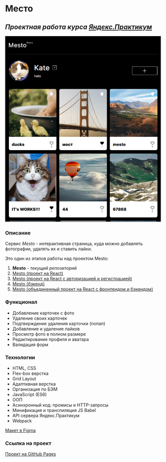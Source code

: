 # Место

## ***Проектная работа курса [Яндекс.Практикум](https://practicum.yandex.ru/)***

![image](https://raw.githubusercontent.com/ketrindan/mesto/main/src/images/screen.png)


### **Описание**
Сервис *Mesto* - интерактивная страница, куда можно добавлять фотографии, удалять их и ставить лайки.

Это один из этапов работы над проектом Mesto:

1. **Mesto** - *текущий репозиторий*
2. [Mesto (проект на React)](https://github.com/ketrindan/mesto-react)
3. [Mesto (проект на React с авторизацией и регистрацией)](https://github.com/ketrindan/react-mesto-auth)
4. [Mesto (бэкенд)](https://github.com/ketrindan/express-mesto-gha)
5. [Mesto (объединенный проект на React с фронтендом и бэкендом)](https://github.com/ketrindan/react-mesto-api-full)

### **Функционал**
* Добавление карточек с фото
* Удаление своих карточек
* Подтверждение удаления карточки (попап)
* Добавление и удаление лайков
* Просмотр фото в полном размере
* Редактирование профиля и аватара
* Валидация форм

### **Технологии**
* HTML, CSS
* Flex-box верстка
* Grid Layout
* Адаптивная верстка
* Организация по БЭМ
* JavaScript (ES6)
* ООП
* Асинхронный код: промисы и HTTP-запросы
* Минификация и транспиляция JS Babel
* API сервера Яндекс.Практикум
* Webpack

[Макет в Figma](https://www.figma.com/file/2cn9N9jSkmxD84oJik7xL7/JavaScript.-Sprint-4?node-id=0-1)

### **Ссылка на проект**
[Проект на GitHub Pages](https://ketrindan.github.io/mesto/)
